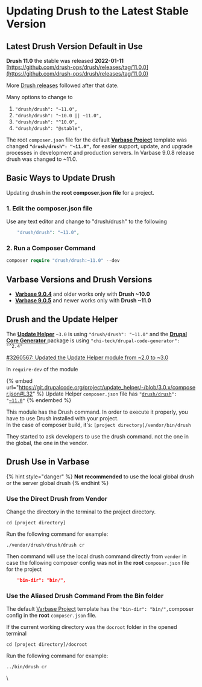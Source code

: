 # Updating Drush to the Latest Stable Version

## Latest Drush Version Default in Use

**Drush 11.0** the stable was released **2022-01-11**\
[https://github.com/drush-ops/drush/releases/tag/11.0.0](https://github.com/drush-ops/drush/releases/tag/11.0.0)

More [Drush releases](https://github.com/drush-ops/drush/releases) followed after that date.

Many options to change to

1. `"drush/drush": "~11.0",`
2. `"drush/drush": "~10.0 || ~11.0",`
3. `"drush/drush": "^10.0",`
4. `"drush/drush": "@stable",`

The root `composer.json` file for the default [**Varbase Project**](https://github.com/Vardot/varbase-project/blob/9.0.x/composer.json#L43) template was changed **`"drush/drush": "~11.0",`** for easier support, update, and upgrade processes in development and production servers. In Varbase 9.0.8 release drush was changed to  \~11.0.



## Basic Ways to **U**pdate **Drush**

&#x20;Updating drush in the **root composer.json file** for a project.

### 1. Edit the composer.json file

Use any text editor and change to "drush/drush" to the following

```php
    "drush/drush": "~11.0",
```

### 2. Run a Composer Command

```php
composer require "drush/drush:~11.0" --dev
```

## Varbase Versions and Drush Versions

* [**Varbase 9.0.4**](https://www.drupal.org/project/varbase/releases/9.0.4) and older works only with **Drush \~10.0**
* [**Varbase 9.0.5**](https://www.drupal.org/project/varbase/releases/9.0.5) and newer works only with **Drush \~11.0**

## **Drush and the Update Helper**

The [**Update Helper**](https://www.drupal.org/project/update\_helper) `~3.0` is using `"drush/drush": "~11.0"` and the [**Drupal Core Generator** ](https://github.com/Chi-teck/drupal-code-generator) package is using `"chi-teck/drupal-code-generator": "^2.4"`

[#3260567: Updated the Update Helper module from \~2.0 to \~3.0](https://www.drupal.org/project/varbase\_core/issues/3260567)

In `require-dev` of the module

{% embed url="https://git.drupalcode.org/project/update_helper/-/blob/3.0.x/composer.json#L32" %}
Update Helper `composer.json` file has `"`[`drush/drush`](https://packagist.org/packages/drush/drush)`": "`[`~11.0`](https://packagist.org/packages/drush/drush)`"`
{% endembed %}

This module has the Drush command. In order to execute it properly, you have to use Drush installed with your project.\
In the case of composer build, it's: `[project directory]/vendor/bin/drush`

They started to ask developers to use the drush command. not the one in the global, the one in the vendor.

## Drush Use in Varbase

{% hint style="danger" %}
**Not recommended** to use the local global drush or the server global drush
{% endhint %}

### Use the Direct Drush from Vendor

Change the directory in the terminal to the project directory.

```
cd [project directory]
```

Run the following command for example:

```
./vendor/drush/drush/drush cr
```

Then command will use the local drush command directly from `vender` in case the following composer config was not in the **root** `composer.json` file for the project

```json
    "bin-dir": "bin/",
```

### Use the Aliased Drush Command From the Bin folder

The default [Varbase Project](https://github.com/Vardot/varbase-project/blob/9.0.x/composer.json#L42) template has the  `"bin-dir": "bin/",`composer config in the **root** `composer.json` file.

If the current working directory was the `docroot` folder in the opened terminal

```
cd [project directory]/docroot
```

Run the following command for example:

```
../bin/drush cr
```

\
